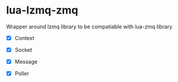 # lua-lzmq-zmq
Wrapper around lzmq library to be compatiable with lua-zmq library

 * [x] Context
 * [x] Socket
 * [x] Message
 * [x] Poller
 

